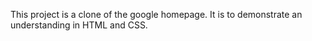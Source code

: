 This project is a clone of the google homepage. It is to demonstrate an understanding in HTML and CSS.